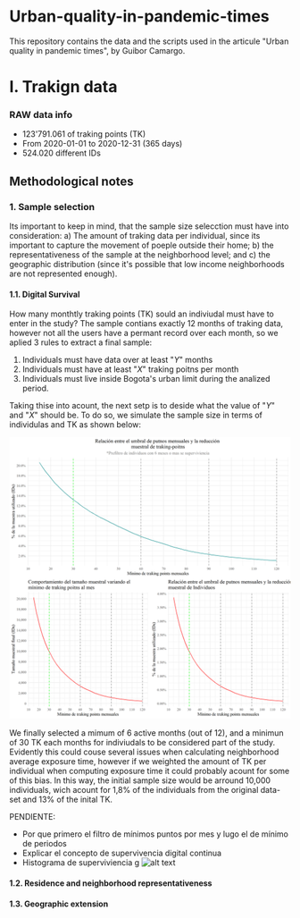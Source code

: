 # Urban-quality-in-pandemic-times
This repository contains the data and the scripts used in the articule "Urban quality in pandemic times", by Guibor Camargo.


# I. Trakign data
### RAW data info
- 123'791.061 of traking points (TK)
- From 2020-01-01 to 2020-12-31 (365 days)
- 524.020 different IDs


## Methodological notes

### 1. Sample selection

Its important to keep in mind, that the sample size selecction must have into consideration: a) The amount of traking data per individual, since its important to capture the movement of poeple outside their home; b)  the representativeness of the sample at the neighborhood level; and c) the geographic distribution (since it's possible that low income neighborhoods are not represented enough).

#### 1.1. Digital Survival
How many monthtly traking points (TK) sould an indiviudal must have to enter in the study? The sample contians exactly 12 months of traking data, however not all the users have a permant record over each month, so we aplied 3 rules to extract a final sample:

1. Individuals must have data over at least "$Y$" months
2. Individuals must have at least "$X$" traking poitns per month
3. Individuals must live inside Bogota's urban limit during the analized period.

Taking thise into acount, the next setp is to deside what the value of "$Y$" and "$X$" should be. To do so, we simulate the sample size in terms of individulas and TK as shown below:

![alt text](https://github.com/Guibi1994/Urban-quality-in-pandemic-times/blob/main/3.%20Graficas/0.%20Seleccion%20muestral%20Traking%20points.png)

We finally selected a mimum of 6 active months (out of 12), and a minimun of 30 TK each months for indiviudals to be considered part of the study. Evidently this could couse several issues when calculating neighborhood average exposure time, however if we weighted the amount of TK per individual when computing exposure time it could probably acount for some of this bias. In this way, the initial sample size would be arround 10,000 individuals, wich acount for 1,8% of the individuals from the original data-set and 13% of the inital TK. 

PENDIENTE:

- Por que primero el filtro de mínimos puntos por mes y lugo el de mínimo de periodos
- Explicar el concepto de supervivencia digital continua
- Histograma de superviviencia
g
![alt text]()

#### 1.2. Residence and neighborhood representativeness

#### 1.3. Geographic extension